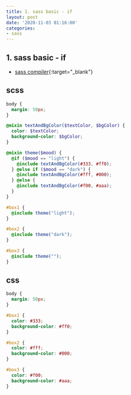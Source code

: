 ```yaml
---
title: 1. sass basic - if
layout: post
date: '2020-11-03 01:16:00'
categories:
- sass
---
```


## 1. sass basic - if

* [sass compiler](https://www.sassmeister.com/){:target="_blank"}

## scss

```scss
body {
  margin: 50px;
}

@mixin textAndBgColor($textColor, $bgColor) {
  color: $textColor;
  background-color: $bgColor;
}

@mixin theme($mood) {
  @if ($mood == "light") {
    @include textAndBgColor(#333, #ff0); 
  } @else if ($mood == "dark") {
    @include textAndBgColor(#fff, #000);
  } @else {
    @include textAndBgColor(#f00, #aaa);
  }
}

#box1 {
  @include theme("light");
}

#box2 {
  @include theme("dark");
}

#box3 {
  @include theme("");
}
```

## css

```css
body {
  margin: 50px;
}

#box1 {
  color: #333;
  background-color: #ff0;
}

#box2 {
  color: #fff;
  background-color: #000;
}

#box3 {
  color: #f00;
  background-color: #aaa;
}
```